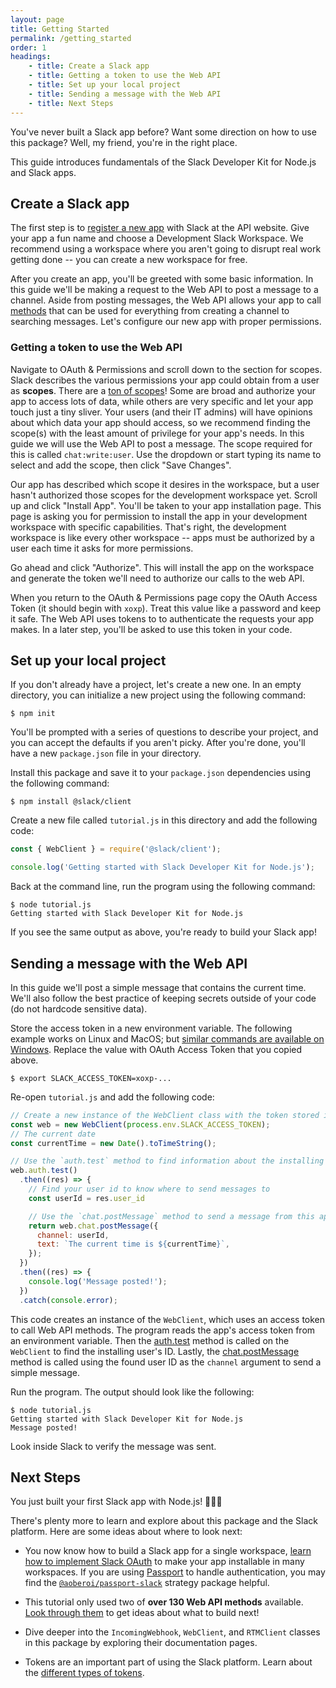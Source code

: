 ```yaml
---
layout: page
title: Getting Started
permalink: /getting_started
order: 1
headings:
    - title: Create a Slack app
    - title: Getting a token to use the Web API
    - title: Set up your local project
    - title: Sending a message with the Web API
    - title: Next Steps
---
```


You've never built a Slack app before? Want some direction on how to use this package? Well, my friend, you're in the
right place.

This guide introduces fundamentals of the Slack Developer Kit for Node.js and Slack apps.

## Create a Slack app

The first step is to [register a new app](https://api.slack.com/apps/new) with Slack at the API website. Give your app a
fun name and choose a Development Slack Workspace. We recommend using a workspace where you aren't going to disrupt real
work getting done -- you can create a new workspace for free.

After you create an app, you'll be greeted with some basic information. In this guide we'll be making a request to the
Web API to post a message to a channel. Aside from posting messages, the Web API allows your app to call
[methods](https://api.slack.com/methods) that can be used for everything from creating a channel to searching messages.
Let's configure our new app with proper permissions.

### Getting a token to use the Web API

Navigate to OAuth & Permissions and scroll down to the section for scopes. Slack describes the various permissions your
app could obtain from a user as **scopes**. There are a [ton of scopes](https://api.slack.com/scopes)! Some are broad
and authorize your app to access lots of data, while others are very specific and let your app touch just a tiny sliver.
Your users (and their IT admins) will have opinions about which data your app should access, so we recommend finding the
scope(s) with the least amount of privilege for your app's needs. In this guide we will use the Web API to post a
message. The scope required for this is called `chat:write:user`. Use the dropdown or start typing its name to select
and add the scope, then click "Save Changes".

Our app has described which scope it desires in the workspace, but a user hasn't authorized those scopes for the
development workspace yet. Scroll up and click "Install App". You'll be taken to your app installation page. This page
is asking you for permission to install the app in your development workspace with specific capabilities. That's right,
the development workspace is like every other workspace -- apps must be authorized by a user each time it asks for more
permissions.

Go ahead and click "Authorize". This will install the app on the workspace and generate the token we'll need to
authorize our calls to the web API.

When you return to the OAuth & Permissions page copy the OAuth Access Token (it should begin with `xoxp`). Treat this
value like a password and keep it safe. The Web API uses tokens to to authenticate the requests your app makes. In a
later step, you'll be asked to use this token in your code.

## Set up your local project

If you don't already have a project, let's create a new one. In an empty directory, you can initialize a new project
using the following command:

```shell
$ npm init
```

You'll be prompted with a series of questions to describe your project, and you can accept the defaults if you aren't
picky. After you're done, you'll have a new `package.json` file in your directory.

Install this package and save it to your `package.json` dependencies using the following command:

```shell
$ npm install @slack/client
```

Create a new file called `tutorial.js` in this directory and add the following code:

```javascript
const { WebClient } = require('@slack/client');

console.log('Getting started with Slack Developer Kit for Node.js');
```

Back at the command line, run the program using the following command:

```shell
$ node tutorial.js
Getting started with Slack Developer Kit for Node.js
```

If you see the same output as above, you're ready to build your Slack app!

## Sending a message with the Web API

In this guide we'll post a simple message that contains the current time. We'll also follow the best practice of keeping
secrets outside of your code (do not hardcode sensitive data).

Store the access token in a new environment variable. The following example works on Linux and MacOS; but [similar
commands are available on Windows](https://superuser.com/a/212153/94970). Replace the value with OAuth Access Token that
you copied above.

```shell
$ export SLACK_ACCESS_TOKEN=xoxp-...
```

Re-open `tutorial.js` and add the following code:

```javascript
// Create a new instance of the WebClient class with the token stored in your environment variable
const web = new WebClient(process.env.SLACK_ACCESS_TOKEN);
// The current date
const currentTime = new Date().toTimeString();

// Use the `auth.test` method to find information about the installing user
web.auth.test()
  .then((res) => {
    // Find your user id to know where to send messages to
    const userId = res.user_id

    // Use the `chat.postMessage` method to send a message from this app
    return web.chat.postMessage({
      channel: userId,
      text: `The current time is ${currentTime}`,
    });
  })
  .then((res) => {
    console.log('Message posted!');
  })
  .catch(console.error);
```



This code creates an instance of the `WebClient`, which uses an access token to call Web API methods. The program reads
the app's access token from an environment variable. Then the [auth.test](https://api.slack.com/methods/auth.test)
method is called on the `WebClient` to find the installing user's ID.  Lastly, the
[chat.postMessage](https://api.slack.com/methods/chat.postMessage) method is called using the found user ID as the
`channel` argument to send a simple message.

Run the program. The output should look like the following:

```shell
$ node tutorial.js
Getting started with Slack Developer Kit for Node.js
Message posted!
```

Look inside Slack to verify the message was sent.

## Next Steps

You just built your first Slack app with Node.js! 🎉💃🌮

There's plenty more to learn and explore about this package and the Slack platform. Here are some ideas about where to
look next:

* You now know how to build a Slack app for a single workspace, [learn how to implement Slack
  OAuth](https://api.slack.com/docs/oauth) to make your app installable in many workspaces. If you are using
  [Passport](http://www.passportjs.org/) to handle authentication, you may find the
  [`@aoberoi/passport-slack`](https://github.com/aoberoi/passport-slack) strategy package helpful.

* This tutorial only used two of **over 130 Web API methods** available. [Look through
  them](https://api.slack.com/methods) to get ideas about what to build next!

* Dive deeper into the `IncomingWebhook`, `WebClient`, and `RTMClient` classes in this package by exploring their
  documentation pages.

* Tokens are an important part of using the Slack platform. Learn about the [different types of
  tokens](https://api.slack.com/docs/token-types).
